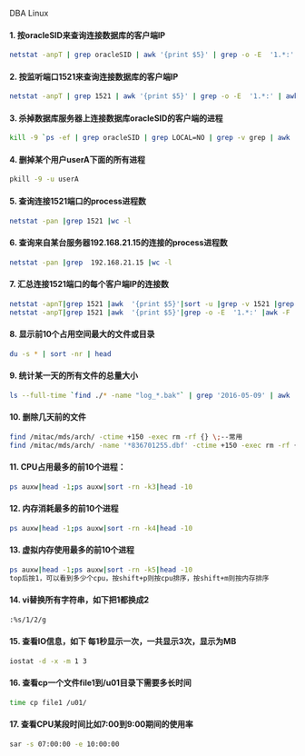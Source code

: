 DBA Linux
<a name="wXIPO"></a>
#### 1. 按oracleSID来查询连接数据库的客户端IP
```bash
netstat -anpT | grep oracleSID | awk '{print $5}' | grep -o -E  '1.*:' | awk -F ':' '{print $1}' | sort
```
<a name="KF8Ot"></a>
#### 2. 按监听端口1521来查询连接数据库的客户端IP
```bash
netstat -anpT | grep 1521 | awk '{print $5}' | grep -o -E  '1.*:' | awk -F ':' '{print $1}' | sort
```
<a name="sMeBh"></a>
#### 3. 杀掉数据库服务器上连接数据库oracleSID的客户端的进程
```bash
kill -9 `ps -ef | grep oracleSID | grep LOCAL=NO | grep -v grep | awk '{print $2}'`
```
<a name="5LPFU"></a>
#### 4. 删掉某个用户userA下面的所有进程
```bash
pkill -9 -u userA
```
<a name="cecb859b"></a>
#### 5. 查询连接1521端口的process进程数
```bash
netstat -pan |grep 1521 |wc -l
```
<a name="61760377"></a>
#### 6. 查询来自某台服务器192.168.21.15的连接的process进程数
```bash
netstat -pan |grep  192.168.21.15 |wc -l
```
<a name="5D9tV"></a>
#### 7. 汇总连接1521端口的每个客户端IP的连接数
```bash
netstat -apnT|grep 1521 |awk  '{print $5}'|sort -u |grep -v 1521 |grep -v '*' |awk -F ':'  '{print $4}'|uniq -c |sort -nr
netstat -anpT|grep 1521 |awk  '{print $5}'|grep -o -E  '1.*:' |awk -F ':' '{print $1}' | sort |uniq -c |sort -nr
```
<a name="2drKZ"></a>
#### 8. 显示前10个占用空间最大的文件或目录 
```bash
du -s * | sort -nr | head
```
<a name="7UGf3"></a>
#### 9. 统计某一天的所有文件的总量大小 
```bash
ls --full-time `find ./* -name "log_*.bak"` | grep '2016-05-09' | awk '{print $9}' | xargs du -ck
```
<a name="059e6220"></a>
#### 10. 删除几天前的文件 
```bash
find /mitac/mds/arch/ -ctime +150 -exec rm -rf {} \;--常用 
find /mitac/mds/arch/ -name '*836701255.dbf' -ctime +150 -exec rm -rf {} \;--删除以836701255.dbf结尾，150天前被修改过的文件
```
<a name="8QxA7"></a>
#### 11. CPU占用最多的前10个进程： 
```bash
ps auxw|head -1;ps auxw|sort -rn -k3|head -10
```
<a name="o63ky"></a>
#### 12. 内存消耗最多的前10个进程 
```bash
ps auxw|head -1;ps auxw|sort -rn -k4|head -10
```
<a name="RRac0"></a>
#### 13. 虚拟内存使用最多的前10个进程 
```bash
ps auxw|head -1;ps auxw|sort -rn -k5|head -10 
top后按1，可以看到多少个cpu，按shift+p则按cpu排序，按shift+m则按内存排序
```
<a name="f0wqH"></a>
#### 14. vi替换所有字符串，如下把1都换成2
```bash
:%s/1/2/g
```
<a name="EzqI7"></a>
#### 15. 查看IO信息，如下 每1秒显示一次，一共显示3次，显示为MB
```bash
iostat -d -x -m 1 3
```
<a name="3YfhQ"></a>
#### 16. 查看cp一个文件file1到/u01目录下需要多长时间
```bash
time cp file1 /u01/
```
<a name="uuWoG"></a>
#### 17. 查看CPU某段时间比如7:00到9:00期间的使用率
```bash
sar -s 07:00:00 -e 10:00:00
```
